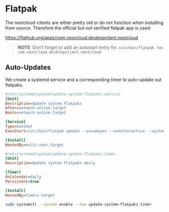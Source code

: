 # Flatpak

The nextcloud-clients are either pretty old or do not function when installing from source.
Therefore the official but not verified flatpak app is used:

https://flathub.org/apps/com.nextcloud.desktopclient.nextcloud

> **NOTE**: Don't forget to add an autostart entry for `/usr/bin/flatpak run com.nextcloud.desktopclient.nextcloud`

## Auto-Updates

We create a systemd service and a corresponding timer to auto-update out flatpaks.

```ini
#/etc/systemd/system/update-system-flatpaks.service
[Unit]
Description=Update system Flatpaks
After=network-online.target
Wants=network-online.target

[Service]
Type=oneshot
ExecStart=/usr/bin/flatpak update --assumeyes --noninteractive --system

[Install]
WantedBy=multi-user.target
```

```ini
#/etc/systemd/system/update-system-flatpaks.timer
[Unit]
Description=Update system Flatpaks daily

[Timer]
OnCalendar=daily
Persistent=true

[Install]
WantedBy=timers.target
```

```bash
sudo systemctl --system enable --now update-system-flatpaks.timer
```
